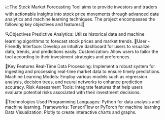 📈The Stock Market Forecasting Tool aims to provide investors and traders with actionable insights into stock price movements through advanced data analytics and machine learning techniques. The project encompasses the following key objectives and features:🧠

🔍Objectives
Predictive Analytics: Utilize historical data and machine learning algorithms to forecast stock prices and market trends.
👤User -Friendly Interface: Develop an intuitive dashboard for users to visualize data, trends, and predictions easily.
Customization: Allow users to tailor the tool according to their investment strategies and preferences.

🔑Key Features
Real-Time Data Processing: Implement a robust system for ingesting and processing real-time market data to ensure timely predictions.
Machine Learning Models: Employ various models such as regression analysis, decision trees, and neural networks to enhance prediction accuracy.
Risk Assessment Tools: Integrate features that help users evaluate potential risks associated with their investment decisions.


🔎Technologies Used
Programming Languages: Python for data analysis and machine learning.
Frameworks: TensorFlow or PyTorch for machine learning
Data Visualization:  Plotly to create interactive charts and graphs.
